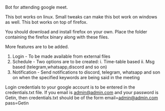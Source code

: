 Bot for attending google meet.


This bot works on linux. Small tweaks can make this bot work on windows as well.
This bot works on top of firefox. 

You should download and install firefox on your own. 
Place the folder containing the firefox binary along with these files.

More features are to be added.

1. Login - To be made available from external files
2. Schedule - Two options are to be created:
		i. Time-table based
		ii. Msg based (telegram,whatsapp,discord and so on)
3. Notification - Send notifications to discord, telegram, whatsapp and son on
			when the specified keywords are being said in the meeting


Login credentials to your google account is to be entered in the credentials.txt file.
If you email is admin@admin.com and your password is Getin, then credentials.txt should be of the form
email=admin@admin.com
pass=Getin



